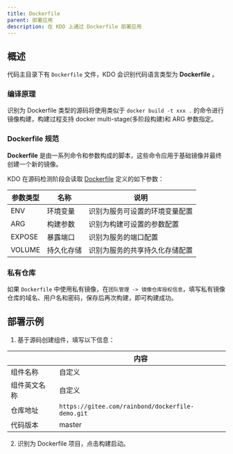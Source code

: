 ```yaml
---
title: Dockerfile
parent: 部署应用
description: 在 KDO 上通过 Dockerfile 部署应用
---
```


## 概述

代码主目录下有 `Dockerfile` 文件，KDO 会识别代码语言类型为 **Dockerfile** 。

### 编译原理

识别为 Dockerfile 类型的源码将使用类似于 `docker build -t xxx .` 的命令进行镜像构建，构建过程支持 docker multi-stage(多阶段构建)和 ARG 参数指定。

### Dockerfile 规范

**Dockerfile** 是由一系列命令和参数构成的脚本，这些命令应用于基础镜像并最终创建一个新的镜像。

KDO 在源码检测阶段会读取 [Dockerfile](https://docs.docker.com/engine/reference/builder/) 定义的如下参数：

| 参数类型   | 名称    | 说明              |
|--------|-------|-----------------|
| ENV    | 环境变量  | 识别为服务可设置的环境变量配置 |
| ARG    | 构建参数  | 识别为构建可设置的参数配置   |
| EXPOSE | 暴露端口  | 识别为服务的端口配置      |
| VOLUME | 持久化存储 | 识别为服务的共享持久化存储配置 |

### 私有仓库

如果 `Dockerfile` 中使用私有镜像，在`团队管理 -> 镜像仓库授权信息`，填写私有镜像仓库的域名、用户名和密码，保存后再次构建，即可构建成功。

## 部署示例

1. 基于源码创建组件，填写以下信息：

|        | 内容                                               |
|--------|--------------------------------------------------|
| 组件名称   | 自定义                                              |
| 组件英文名称 | 自定义                                              |
| 仓库地址   | `https://gitee.com/rainbond/dockerfile-demo.git` |
| 代码版本   | master                                           |

2. 识别为 Dockerfile 项目，点击构建启动。